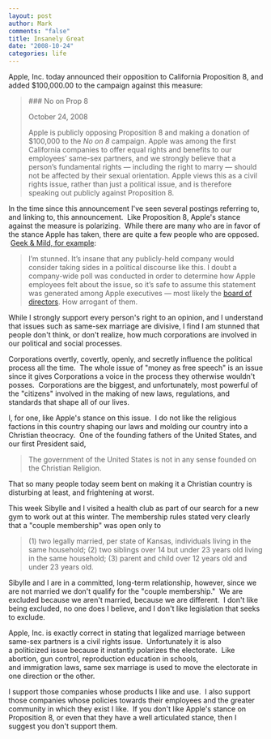 ```yaml
--- 
layout: post
author: Mark
comments: "false"
title: Insanely Great
date: "2008-10-24"
categories: life
---
```

Apple, Inc. today announced their opposition to California Proposition 8, and added $100,000.00 to the campaign against this measure:
<blockquote>
### No on Prop 8
<p class="date">October 24, 2008</p>

Apple is publicly opposing Proposition 8 and making a donation of $100,000 to the <em>No on 8</em> campaign. Apple was among the first California companies to offer equal rights and benefits to our employees’ same-sex partners, and we strongly believe that a person’s fundamental rights — including the right to marry — should not be affected by their sexual orientation. Apple views this as a civil rights issue, rather than just a political issue, and is therefore speaking out publicly against Proposition 8.</blockquote>
In the time since this announcement I've seen several postings referring to, and linking to, this announcement.  Like Proposition 8, Apple's stance against the measure is polarizing.  While there are many who are in favor of the stance Apple has taken, there are quite a few people who are opposed.  <a title="Apple Opposes California Proposition 8" href="http://seansperte.com/entry/apple_opposes_california_proposition_8/">Geek &amp; Mild, for example</a>:
<blockquote>I’m stunned. It’s insane that any publicly-held company would consider taking sides in a political discourse like this. I doubt a company-wide poll was conducted in order to determine how Apple employees felt about the issue, so it’s safe to assume this statement was generated among Apple executives — most likely the <a href="http://www.apple.com/pr/bios/bod.html">board of directors</a>. How arrogant of them.</blockquote>
While I strongly support every person's right to an opinion, and I understand that issues such as same-sex marriage are divisive, I find I am stunned that people don't think, or don't realize, how much corporations are involved in our political and social processes.

Corporations overtly, covertly, openly, and secretly influence the political process all the time.  The whole issue of "money as free speech" is an issue since it gives Corporations a voice in the process they otherwise wouldn't posses.  Corporations are the biggest, and unfortunately, most powerful of the "citizens" involved in the making of new laws, regulations, and standards that shape all of our lives.

I, for one, like Apple's stance on this issue.  I do not like the religious factions in this country shaping our laws and molding our country into a Christian theocracy.  One of the founding fathers of the United States, and our first President said, 
<blockquote><span class="sqq">The government of the United States is not in any sense founded on the Christian Religion.</span></blockquote>
That so many people today seem bent on making it a Christian country is disturbing at least, and frightening at worst.

This week Sibylle and I visited a health club as part of our search for a new gym to work out at this winter. The membership rules stated very clearly that a "couple membership" was open only to 
<blockquote>(1) two legally married, per state of Kansas, individuals living in the same household; (2) two siblings over 14 but under 23 years old living in the same household; (3) parent and child over 12 years old and under 23 years old.</blockquote>
Sibylle and I are in a committed, long-term relationship, however, since we are not married we don't qualify for the "couple membership."  We are excluded because we aren't married, because we are different.  I don't like being excluded, no one does I believe, and I don't like legislation that seeks to exclude.

Apple, Inc. is exactly correct in stating that legalized marriage between same-sex partners is a civil rights issue.  Unfortunately it is also a politicized issue because it instantly polarizes the electorate.  Like abortion, gun control, reproduction education in schools, and immigration laws, same sex marriage is used to move the electorate in one direction or the other.

I support those companies whose products I like and use.  I also support those companies whose policies towards their employees and the greater community in which they exist I like.  If you don't like Apple's stance on Proposition 8, or even that they have a well articulated stance, then I suggest you don't support them.
